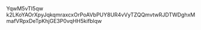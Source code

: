 YqwM5vTI5qw k2LKoYAOrXpyJqkqmraxcxOrPoAVbPUY8UR4vVyTZQQmvtwRJDTWDghxMmafVRpxDeTpKhjGE3P0vqHH5kifblqw